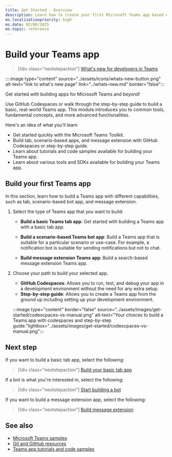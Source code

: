 ```yaml
---
title: Get Started - Overview
description: Learn how to create your first Microsoft Teams app based on language and developement environments, understand app capabilities, and SDKs.
ms.localizationpriority: high
ms.date: 02/06/2025
ms.topic: reference
---
```


# Build your Teams app

> [!div class="nextstepaction"]
> [What's new for developers in Teams](../whats-new.md)

::::image type="content" source="../assets/icons/whats-new-button.png" alt-text="link to what's new page" link="../whats-new.md" border="false":::

Get started with building apps for Microsoft Teams and beyond!

Use GitHub Codespaces or walk through the step-by-step guide to build a basic, real-world Teams app. This module introduces you to common tools, fundamental concepts, and more advanced functionalities.

Here's an idea of what you'll learn

* Get started quickly with the Microsoft Teams Toolkit.
* Build tab, scenario-based apps, and message extension with GitHub Codespaces or step-by-step guide.
* Learn about tutorials and code samples available for building your Teams app.
* Learn about various tools and SDKs available for building your Teams app.

## Build your first Teams app

In this section, learn how to build a Teams app with different capabilities, such as tab, scenario-based bot app, and message extension.

1. Select the type of Teams app that you want to build:

   * **Build a basic Teams tab app**: Get started with building a Teams app with a basic tab app.

   * **Build a scenario-based Teams bot app**: Build a Teams app that is suitable for a particular scenario or use-case. For example, a notification bot is suitable for sending notifications but not to chat.

   * **Build message extension Teams app**: Build a search-based message extension Teams app.

2. Choose your path to build your selected app.

   * **GitHub Codespaces**: Allows you to run, test, and debug your app in a development environment without the need for any extra setup.
   * **Step-by-step guide**: Allows you to create a Teams app from the ground up including setting up your development environment.

   :::image type="content" border="false" source="../assets/images/get-started/codescpaces-vs-manual.png" alt-text="Your choices to build a Teams app with codespaces and step-by-step guide."lightbox="../assets/images/get-started/codescpaces-vs-manual.png":::

## Next step

If you want to build a basic tab app, select the following:

> [!div class="nextstepaction"]
> [Build your basic tab app](build-basic-tab-app.md)

If a bot is what you're interested in, select the following:

> [!div class="nextstepaction"]
> [Start building a bot](build-notification-bot.md)

If you want to build a message extension app, select the following:

> [!div class="nextstepaction"]
> [Build message extension](build-message-extension.md)

## See also

* [Microsoft Teams samples](https://github.com/OfficeDev/Microsoft-Teams-Samples#microsoft-teams-samples)
* [Git and GitHub resources](/contribute/additional-resources)
* [Teams app tutorials and code samples](teams-toolkit-tutorial.md)
